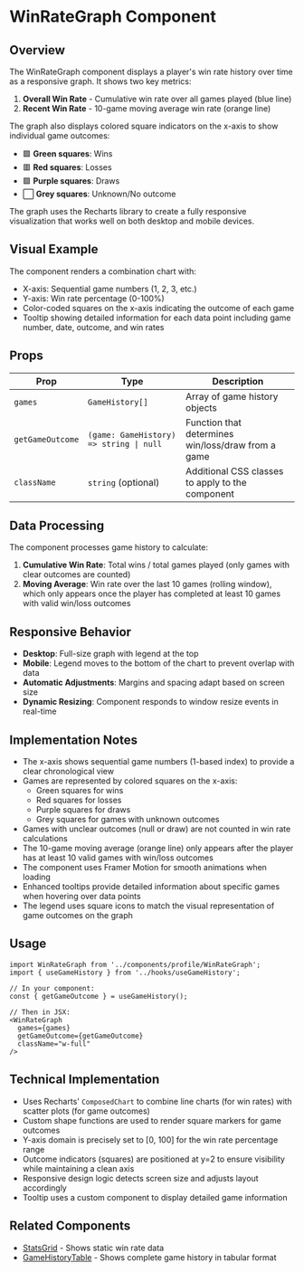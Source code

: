 # WinRateGraph Component

## Overview
The WinRateGraph component displays a player's win rate history over time as a responsive graph. It shows two key metrics:

1. **Overall Win Rate** - Cumulative win rate over all games played (blue line)
2. **Recent Win Rate** - 10-game moving average win rate (orange line) 

The graph also displays colored square indicators on the x-axis to show individual game outcomes:
- 🟩 **Green squares**: Wins
- 🟥 **Red squares**: Losses
- 🟪 **Purple squares**: Draws
- ⬜ **Grey squares**: Unknown/No outcome

The graph uses the Recharts library to create a fully responsive visualization that works well on both desktop and mobile devices.

## Visual Example
The component renders a combination chart with:
- X-axis: Sequential game numbers (1, 2, 3, etc.)
- Y-axis: Win rate percentage (0-100%)
- Color-coded squares on the x-axis indicating the outcome of each game
- Tooltip showing detailed information for each data point including game number, date, outcome, and win rates

## Props

| Prop | Type | Description |
|------|------|-------------|
| `games` | `GameHistory[]` | Array of game history objects |
| `getGameOutcome` | `(game: GameHistory) => string \| null` | Function that determines win/loss/draw from a game |
| `className` | `string` (optional) | Additional CSS classes to apply to the component |

## Data Processing

The component processes game history to calculate:

1. **Cumulative Win Rate**: Total wins / total games played (only games with clear outcomes are counted)
2. **Moving Average**: Win rate over the last 10 games (rolling window), which only appears once the player has completed at least 10 games with valid win/loss outcomes

## Responsive Behavior

- **Desktop**: Full-size graph with legend at the top
- **Mobile**: Legend moves to the bottom of the chart to prevent overlap with data
- **Automatic Adjustments**: Margins and spacing adapt based on screen size
- **Dynamic Resizing**: Component responds to window resize events in real-time

## Implementation Notes

- The x-axis shows sequential game numbers (1-based index) to provide a clear chronological view
- Games are represented by colored squares on the x-axis:
  - Green squares for wins
  - Red squares for losses
  - Purple squares for draws
  - Grey squares for games with unknown outcomes
- Games with unclear outcomes (null or draw) are not counted in win rate calculations
- The 10-game moving average (orange line) only appears after the player has at least 10 valid games with win/loss outcomes
- The component uses Framer Motion for smooth animations when loading
- Enhanced tooltips provide detailed information about specific games when hovering over data points
- The legend uses square icons to match the visual representation of game outcomes on the graph

## Usage

```tsx
import WinRateGraph from '../components/profile/WinRateGraph';
import { useGameHistory } from '../hooks/useGameHistory';

// In your component:
const { getGameOutcome } = useGameHistory();

// Then in JSX:
<WinRateGraph 
  games={games} 
  getGameOutcome={getGameOutcome} 
  className="w-full"
/>
```

## Technical Implementation

- Uses Recharts' `ComposedChart` to combine line charts (for win rates) with scatter plots (for game outcomes)
- Custom shape functions are used to render square markers for game outcomes 
- Y-axis domain is precisely set to [0, 100] for the win rate percentage range
- Outcome indicators (squares) are positioned at y=2 to ensure visibility while maintaining a clean axis
- Responsive design logic detects screen size and adjusts layout accordingly
- Tooltip uses a custom component to display detailed game information

## Related Components

- [StatsGrid](./StatsGrid.md) - Shows static win rate data
- [GameHistoryTable](./GameHistoryTable.md) - Shows complete game history in tabular format
